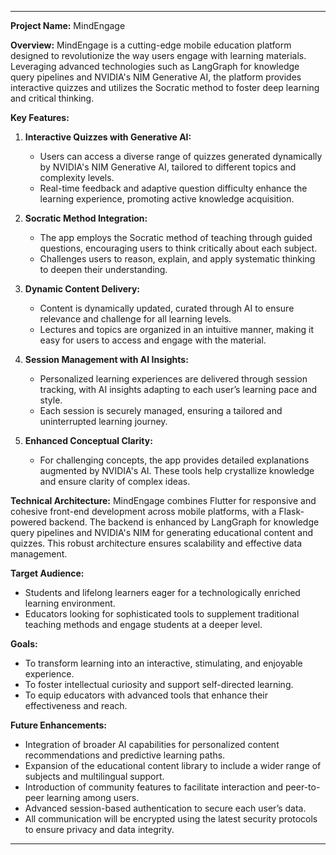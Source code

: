 
---

**Project Name:** MindEngage

**Overview:**
MindEngage is a cutting-edge mobile education platform designed to revolutionize the way users engage with learning materials. Leveraging advanced technologies such as LangGraph for knowledge query pipelines and NVIDIA's NIM Generative AI, the platform provides interactive quizzes and utilizes the Socratic method to foster deep learning and critical thinking.

**Key Features:**

1. **Interactive Quizzes with Generative AI:**
   - Users can access a diverse range of quizzes generated dynamically by NVIDIA's NIM Generative AI, tailored to different topics and complexity levels.
   - Real-time feedback and adaptive question difficulty enhance the learning experience, promoting active knowledge acquisition.

2. **Socratic Method Integration:**
   - The app employs the Socratic method of teaching through guided questions, encouraging users to think critically about each subject.
   - Challenges users to reason, explain, and apply systematic thinking to deepen their understanding.

3. **Dynamic Content Delivery:**
   - Content is dynamically updated, curated through AI to ensure relevance and challenge for all learning levels.
   - Lectures and topics are organized in an intuitive manner, making it easy for users to access and engage with the material.

4. **Session Management with AI Insights:**
   - Personalized learning experiences are delivered through session tracking, with AI insights adapting to each user’s learning pace and style.
   - Each session is securely managed, ensuring a tailored and uninterrupted learning journey.

5. **Enhanced Conceptual Clarity:**
   - For challenging concepts, the app provides detailed explanations augmented by NVIDIA's AI. These tools help crystallize knowledge and ensure clarity of complex ideas.

**Technical Architecture:**
MindEngage combines Flutter for responsive and cohesive front-end development across mobile platforms, with a Flask-powered backend. The backend is enhanced by LangGraph for knowledge query pipelines and NVIDIA's NIM for generating educational content and quizzes. This robust architecture ensures scalability and effective data management.

**Target Audience:**
- Students and lifelong learners eager for a technologically enriched learning environment.
- Educators looking for sophisticated tools to supplement traditional teaching methods and engage students at a deeper level.

**Goals:**
- To transform learning into an interactive, stimulating, and enjoyable experience.
- To foster intellectual curiosity and support self-directed learning.
- To equip educators with advanced tools that enhance their effectiveness and reach.

**Future Enhancements:**
- Integration of broader AI capabilities for personalized content recommendations and predictive learning paths.
- Expansion of the educational content library to include a wider range of subjects and multilingual support.
- Introduction of community features to facilitate interaction and peer-to-peer learning among users.
- Advanced session-based authentication to secure each user’s data.
- All communication will be encrypted using the latest security protocols to ensure privacy and data integrity.

---
